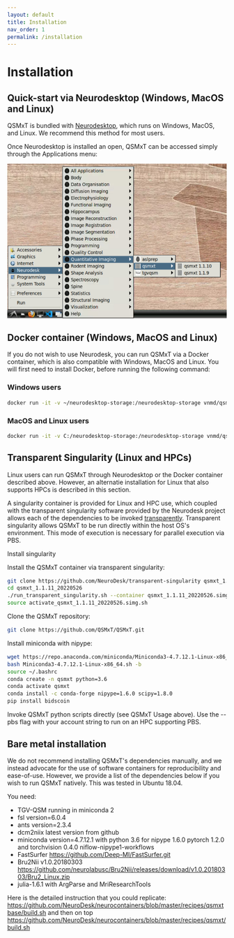 ```yaml
---
layout: default
title: Installation
nav_order: 1
permalink: /installation
---
```


<head>
  <link rel="stylesheet" href="https://maxcdn.bootstrapcdn.com/bootstrap/3.4.1/css/bootstrap.min.css">
  <script src="https://ajax.googleapis.com/ajax/libs/jquery/3.6.0/jquery.min.js"></script>
  <script src="https://maxcdn.bootstrapcdn.com/bootstrap/3.4.1/js/bootstrap.min.js"></script>
</head>

# Installation

## Quick-start via Neurodesktop (Windows, MacOS and Linux)

QSMxT is bundled with <a href="https://neurodesk.org/" target="_blank" data-placement="top" data-toggle="popover" data-trigger="hover focus" data-content="An interactive analysis environment for Neuroimaging. Click to navigate.">Neurodesktop</a>, which runs on Windows, MacOS, and Linux. We recommend this method for most users. 

Once Neurodesktop is installed an open, QSMxT can be accessed simply through the Applications menu:

![Neurodesktop applications menu with QSMxT](/images/neurodesktop-applications-menu.jpg)

## Docker container (Windows, MacOS and Linux)

If you do not wish to use Neurodesk, you can run QSMxT via a Docker container, which is also compatible with Windows, MacOS and Linux. You will first need to install Docker, before running the following command:

### Windows users

 ```bash
docker run -it -v ~/neurodesktop-storage:/neurodesktop-storage vnmd/qsmxt_1.1.11:20220526
 ```

 ### MacOS and Linux users

 ```bash
docker run -it -v C:/neurodesktop-storage:/neurodesktop-storage vnmd/qsmxt_1.1.11:20220526
 ```

## Transparent Singularity (Linux and HPCs)

Linux users can run QSMxT through Neurodesktop or the Docker container described above. However, an alternatie installation for Linux that also supports HPCs is described in this section.

A singularity container is provided for Linux and HPC use, which coupled with the transparent singularity software provided by the Neurodesk project allows each of the dependencies to be invoked <a href="https://neurodesk.org/" target="_blank" data-placement="top" data-toggle="popover" data-trigger="hover focus" data-content="As though they were installed natively.">transparently</a>. Transparent singularity allows QSMxT to be run directly within the host OS's environment. This mode of execution is necessary for parallel execution via PBS.

Install singularity

Install the QSMxT container via transparent singularity:

```bash
git clone https://github.com/NeuroDesk/transparent-singularity qsmxt_1.1.11_20220526
cd qsmxt_1.1.11_20220526
./run_transparent_singularity.sh --container qsmxt_1.1.11_20220526.simg
source activate_qsmxt_1.1.11_20220526.simg.sh
```

Clone the QSMxT repository:

```bash
git clone https://github.com/QSMxT/QSMxT.git
```

Install miniconda with nipype:

```bash
wget https://repo.anaconda.com/miniconda/Miniconda3-4.7.12.1-Linux-x86_64.sh	
bash Miniconda3-4.7.12.1-Linux-x86_64.sh -b
source ~/.bashrc
conda create -n qsmxt python=3.6
conda activate qsmxt
conda install -c conda-forge nipype=1.6.0 scipy=1.8.0
pip install bidscoin
```

Invoke QSMxT python scripts directly (see QSMxT Usage above). Use the --pbs flag with your account string to run on an HPC supporting PBS.


## Bare metal installation

We do not recommend installing QSMxT's dependencies manually, and we instead advocate for the use of software containers for reproducibility and ease-of-use. However, we provide a list of the dependencies below if you wish to run QSMxT natively. This was tested in Ubuntu 18.04.

You need:

- TGV-QSM running in miniconda 2
- fsl version=6.0.4
- ants version=2.3.4
- dcm2niix latest version from github
- miniconda version=4.7.12.1 with python 3.6 for nipype 1.6.0 pytorch 1.2.0 and torchvision 0.4.0 niflow-nipype1-workflows
- FastSurfer https://github.com/Deep-MI/FastSurfer.git
- Bru2Nii v1.0.20180303 https://github.com/neurolabusc/Bru2Nii/releases/download/v1.0.20180303/Bru2_Linux.zip
- julia-1.6.1 with ArgParse and MriResearchTools

Here is the detailed instruction that you could replicate: https://github.com/NeuroDesk/neurocontainers/blob/master/recipes/qsmxtbase/build.sh and then on top https://github.com/NeuroDesk/neurocontainers/blob/master/recipes/qsmxt/build.sh

<script>
$(document).ready(function(){
    $('[data-toggle="popover"]').popover();   
});
$("[data-toggle=popover]")
.popover({html:true})
</script>

